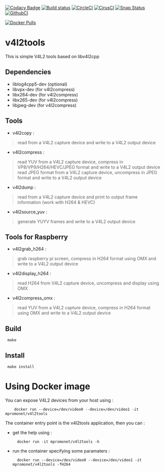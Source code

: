 [![Codacy Badge](https://api.codacy.com/project/badge/Grade/0c2b3215b77a4a6f82d977986bca7842)](https://www.codacy.com/app/michelpromonet_2643/v4l2tools?utm_source=github.com&utm_medium=referral&utm_content=mpromonet/v4l2tools&utm_campaign=badger)
[![Build status](https://travis-ci.org/mpromonet/v4l2tools.png)](https://travis-ci.org/mpromonet/v4l2tools)
[![CircleCI](https://circleci.com/gh/mpromonet/v4l2tools.svg?style=shield)](https://circleci.com/gh/mpromonet/v4l2tools)
[![CirusCI](https://api.cirrus-ci.com/github/mpromonet/v4l2tools.svg?branch=master)](https://cirrus-ci.com/github/mpromonet/v4l2tools)
[![Snap Status](https://snapcraft.io//v4l2tools/badge.svg)](https://snapcraft.io/v4l2tools)
[![GithubCI](https://github.com/mpromonet/v4l2tools/workflows/C/C++%20CI/badge.svg)](https://github.com/mpromonet/v4l2tools/actions)

[![Docker Pulls](https://img.shields.io/docker/pulls/mpromonet/v4l2tools.svg)](https://hub.docker.com/r/mpromonet/v4l2tools/)

v4l2tools
====================

This is simple V4L2 tools based on libv4l2cpp

Dependencies
------------
 - liblog4cpp5-dev (optional)
 - libvpx-dev      (for v4l2compress)
 - libx264-dev     (for v4l2compress)
 - libx265-dev     (for v4l2compress)
 - libjpeg-dev     (for v4l2compress)
 
Tools
-------

 - v4l2copy          : 

>	read from a V4L2 capture device and write to a V4L2 output device

 - v4l2compress  : 

>	read YUV from a V4L2 capture device, compress in VP8/VP9/H264/HEVC/JPEG format and write to a V4L2 output device    
>	read JPEG format from a V4L2 capture device, uncompress in JPEG format and write to a V4L2 output device    

 - v4l2dump          : 

>	read from a V4L2 capture device and print to output frame information (work with H264 & HEVC)

 - v4l2source_yuv :
 
>	generate YUYV frames and write to a V4L2 output device

Tools for Raspberry
-------------------

 - v4l2grab_h264     : 

>	grab raspberry pi screen, compress in H264 format using OMX and write to a V4L2 output device

 - v4l2display_h264     : 

>	read H264 from V4L2 capture device, uncompress and display using OMX

 - v4l2compress_omx : 

>	read YUV from a V4L2 capture device, compress in H264 format using OMX and write to a V4L2 output device

Build
-----

     make

Install
-------

     make install

Using Docker image
===============

You can expose V4L2 devices from your host using :

        docker run --device=/dev/video0 --device=/dev/video1 -it mpromonet/v4l2tools

The container entry point is the v4l2tools application, then you can :

* get the help using :

        docker run -it mpromonet/v4l2tools -h

* run the container specifying some paramaters :

        docker run --device=/dev/video0 --device=/dev/video1 -it mpromonet/v4l2tools -fH264
